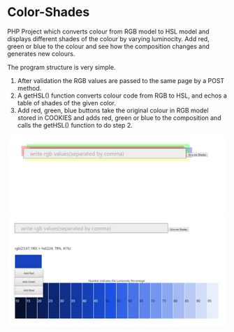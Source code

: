 # Color-Shades
PHP Project which converts colour from RGB model to HSL model and displays different shades of the colour by varying luminocity. Add red, green or blue to the colour and see how the composition changes and generates new colours.

The program structure is very simple.
1. After validation the RGB values are passed to the same page by a POST method.
2. A getHSL() function converts colour code from RGB to HSL, and echos a table of shades of the given color. 
3. Add red, green, blue buttons take the original colour in RGB model stored in COOKIES and adds red, green or blue to the composition and calls the getHSL() function to do step 2.

![alt text](https://github.com/jbmeta/Color-Shades/blob/master/snapshot1.JPG)
![alt text](https://github.com/jbmeta/Color-Shades/blob/master/snapshot2.JPG)

